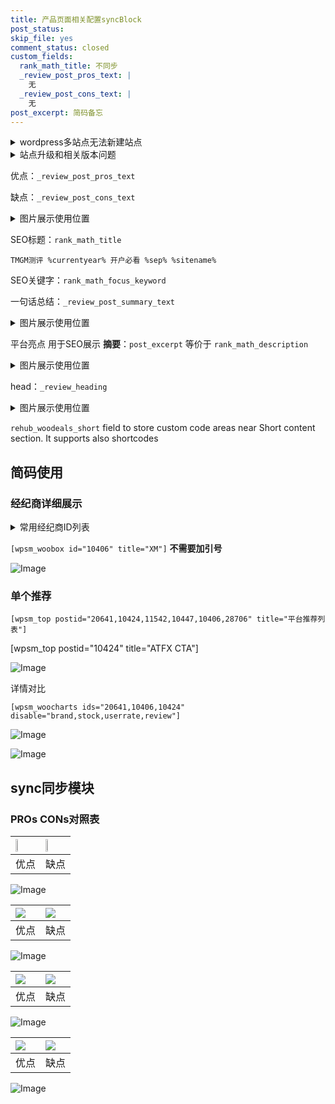 ```yaml
---
title: 产品页面相关配置syncBlock
post_status: 
skip_file: yes
comment_status: closed
custom_fields:
  rank_math_title: 不同步
  _review_post_pros_text: |
    无
  _review_post_cons_text: |
    无
post_excerpt: 简码备忘
---
```

<details><summary>wordpress多站点无法新建站点</summary>

<li>和报错需要清理cookies一样的原因</li>
<li>wp-config.php里面<code>define( 'SUBDOMAIN_INSTALL', false );//子域名安装</code></li>
<li>新建子站点是用<code>define( 'SUBDOMAIN_INSTALL', true);//子域名安装</code> 完成以后，改成<code>false</code></li>
</details>

<details><summary>站点升级和相关版本问题</summary>

<p>wordpress：5.9.9
woocommerce：7.5.1
出现问题的地方：主题选项里面>><strong>Product layout >>compact style</strong></p>
<p>如何出现没有用过的字段 导致无法保存。先导出配置 然后进行修改，后面再次恢复即可。</p>
<p>出现部分字段无法显示时，需要返回默认布局后，对产品进行保存就好了。</p>
<p></p>
</details>

优点：`_review_post_pros_text`

缺点：`_review_post_cons_text`

<details><summary>图片展示使用位置</summary>

<img src="https://prod-files-secure.s3.us-west-2.amazonaws.com/39ed1227-6d7d-4570-be36-9ccd4a2c4241/f51d3d83-55d4-4bdf-9604-f37ec77ab556/Untitled.png?X-Amz-Algorithm=AWS4-HMAC-SHA256&X-Amz-Content-Sha256=UNSIGNED-PAYLOAD&X-Amz-Credential=ASIAZI2LB466QV6MJFE6%2F20250723%2Fus-west-2%2Fs3%2Faws4_request&X-Amz-Date=20250723T045523Z&X-Amz-Expires=3600&X-Amz-Security-Token=IQoJb3JpZ2luX2VjEOT%2F%2F%2F%2F%2F%2F%2F%2F%2F%2FwEaCXVzLXdlc3QtMiJGMEQCICP0fYVXDsA%2FDj1eqHPNAuM77TFfdgrQuDT6cHTfwidSAiB2h4LGyawkwsRZoFzn9%2B5Cuieg7rqZ6rXJ0qqqsdy4FCqIBAj9%2F%2F%2F%2F%2F%2F%2F%2F%2F%2F8BEAAaDDYzNzQyMzE4MzgwNSIMhsJYVdyuH7Ab6KGyKtwDca1lF%2FHMIs%2FqW1BFReL4Y%2BMuSQg%2FfX2Xx8mAAYf%2B%2BWQ%2FEWjBBwdfjV7TZwaWSAfWwaBocGzx5zixATcIq3CRCVivDVBWewYL9GPYPOJPaej1Oy3daIuFZptnpJ7PX1MiVdljOnNCi6Xpd7%2FLB7ywFVqHXZ9AYWsFAZCK%2FS19g4APDYhCfINIFcdMb9BdQ2nXM0zZXETl5NLGU%2B28HAok74%2FXzQ56wjD8k3cR0%2B2DZmCzRQUL4DDHJxixzJhbdvG%2FgDGyvzdNV5q%2F8CpGMt%2B%2FEI8HnzTMwiqPjZj9uFo5umErxLaRukTGUzQcayMHQgSTzqjsUZ9rjLism6F7R9gNTw%2B6G12I%2FchVwpig4xjfFgwb2qn8w4aBd6v%2BE0qkRa9ebeuiJ3x6ZfTyh0HmP3yIe3iYGpKpdXgxVAu%2FXHfmFHsR7NJdD0c6yMTBNXvyWw7pZj4NLCCtJliZy4xLVn2MPQNHg3gk%2FhmXoME3iNBsZyU5E0r1Br6kIIz2NGYv61TnM27%2BqkZgn%2F5%2BzqOzdfBefKqSQ4LPYSF0hHFlqN0foR1ROES0TMHA5%2FobzeZl2clVa8qJ2EghD3JZ%2BYBRNsgZgpqiw%2FwFPJVdhk0JmWMBzdO1aYwOk2dFcP2CyaYworaBxAY6pgH3Mo6PJvawQAHS1wPPiTw6t9LmDi%2FNs1pTczKu4Mwmn5jsGl66ajX4oaIwXACIDgXIOhAxxZ4BD8yA3bAPZpGoUejucF6hQDEq3jp0fI53IUXLJVcG6vMIMhvhSaCTVAS5TxnK8RudTAd0zVEAZL6ReKTwjq%2BET7kXQtSguAXh7XW07RLZyzYBoITIK1vXJMI9VeLPa4yM1eyek%2FV4L0tSakmvyJiN&X-Amz-Signature=5a97ab2a44f2e4ce03317f2337a0a3bee461e02f1bf3953ba4e3f26d5f2fc587&X-Amz-SignedHeaders=host&x-amz-checksum-mode=ENABLED&x-id=GetObject" alt="Image">
</details>

SEO标题：`rank_math_title`

`TMGM测评 %currentyear% 开户必看 %sep% %sitename%`

SEO关键字：`rank_math_focus_keyword`

一句话总结：`_review_post_summary_text`

<details><summary>图片展示使用位置</summary>

<img src="https://prod-files-secure.s3.us-west-2.amazonaws.com/39ed1227-6d7d-4570-be36-9ccd4a2c4241/4b96a922-296c-4f4e-8630-d1c870cbce01/Untitled.png?X-Amz-Algorithm=AWS4-HMAC-SHA256&X-Amz-Content-Sha256=UNSIGNED-PAYLOAD&X-Amz-Credential=ASIAZI2LB466XLAEYP4X%2F20250723%2Fus-west-2%2Fs3%2Faws4_request&X-Amz-Date=20250723T045523Z&X-Amz-Expires=3600&X-Amz-Security-Token=IQoJb3JpZ2luX2VjEOT%2F%2F%2F%2F%2F%2F%2F%2F%2F%2FwEaCXVzLXdlc3QtMiJHMEUCIQCI%2BZzO8ZsIp%2Bne8FYT2QssM8Wjkb3YR7fsJR9KvVcU0QIgNlq9L2g5cSvdZh%2FP2GI25Xgj9r%2Fb9SDJp11MOizhkjQqiAQI%2Ff%2F%2F%2F%2F%2F%2F%2F%2F%2F%2FARAAGgw2Mzc0MjMxODM4MDUiDI3w82ln7kdi%2BRBEQyrcAwNSS%2BxtAAWJueXRerelhcUL%2BJbYKYL3Ni9nd7avfhKw%2BC3vpgpyjyTmZq90gfqwprr%2BTpQx4OPrlUkwr8QrONPf7qep0eJQRzFb4YPWE4feqjr8eJJG%2BeJgESmn0KUZcyI38P9BGMgbaZj1BeqDrTuUQc8PcuXVP5XkYSMVKB0BnsCh6kGllaw3XJYVoEmBRHu0VlJfhUjtPZ3JM6Af207YQMadv1x9dJVkDxsUFJ9kFioxdFw3QfH2CFj6zpXBdZ%2FWqMvOcegaQ0T4BPpLxv%2BNSFMSkt3IM7UyFqld5Q2i0VFCJOSsQb42txcpqmhzJrc7cV1ptP1dPr9Ed1vcJ2fIkbtWwLKOvyXs84HF0A5NNBG3ykdagpWl%2BLw1eHGw%2BGOcq7RLOfG8L8mSi%2FOIkoG6g7uQaAAKJeju0Jncp1SyX%2BTRFWBG22rYlJ4cGjyzUL7vDeNhpzNtKcuwAZE5tnIhwt9cdEu%2BJ2%2BzhlNCzuJOxXgwgK38PPgI1zwXIR5bdGohRRZ05%2B1h7FmfehjWdIDgZV4065S9SSEwBeO4oJ2a%2FposM88Hncr1xLsoestMK2jV46HQ9mbZNOiNm0uKPF0gDWSCCmDWDBGhJf2kzCFicwq9baPK9p4XRoDBMIS2gcQGOqUBxW3dAzgg%2BKVFNLacGLo5CPZT0RjPfIl39KAP4S3hhO3NlRf4HOyVr3xT7DaPrDzDDCFBvEY49Nd%2B8XwdsaZOKu%2FZlTIE55iw8%2Fc3eQdeSvXug0LhK6BZijofAdUt1hYgb0k5OprzM%2F57c3a9ZY%2FpYh4Jr1Y5XmANh1J2VBTcLSZWAtLi07VDtv2PUFDuibiH6CDc0%2FFVP3PM3MqRqt2iLAQRfzfW&X-Amz-Signature=36fcf40e57bd402903d6debf3a8ea96c4cf70bbb00bd726828688f94e3d1cb9c&X-Amz-SignedHeaders=host&x-amz-checksum-mode=ENABLED&x-id=GetObject" alt="Image">
</details>

平台亮点 用于SEO展示 **摘要**：`post_excerpt`  等价于 `rank_math_description`

<details><summary>图片展示使用位置</summary>

<img src="https://prod-files-secure.s3.us-west-2.amazonaws.com/39ed1227-6d7d-4570-be36-9ccd4a2c4241/1ee11f63-b60a-4dfe-a7a7-d58ff23b5d88/Untitled.png?X-Amz-Algorithm=AWS4-HMAC-SHA256&X-Amz-Content-Sha256=UNSIGNED-PAYLOAD&X-Amz-Credential=ASIAZI2LB466UUDXJKOQ%2F20250723%2Fus-west-2%2Fs3%2Faws4_request&X-Amz-Date=20250723T045523Z&X-Amz-Expires=3600&X-Amz-Security-Token=IQoJb3JpZ2luX2VjEOT%2F%2F%2F%2F%2F%2F%2F%2F%2F%2FwEaCXVzLXdlc3QtMiJGMEQCIGeoENgKJJMIcvxqCVEsP0G%2Fj2b9VCXwwDbzM%2FK%2FqMmxAiA2dCAXjB4BhLF4wgcJoczLK%2FnvbfmrV0DZoDjngDp%2BTCqIBAj9%2F%2F%2F%2F%2F%2F%2F%2F%2F%2F8BEAAaDDYzNzQyMzE4MzgwNSIMpRnapVmBHHNQZmaEKtwDEWUfdAzwnueeAqf7%2BndS7Tmv8D9KsHENKCLbQEZSC20aaU%2FdYFpZAO%2BXymMzha3zTWwrxU5BgBOlceU86ryg%2F9sXXCE0GU68%2BizAtVGWfWsWwiAJw9jrbIi7ICZ%2BxkqcKwssSmG8uBrrHpXI2JwLhHKaebFlXkvgkZwShdaSGVXILu%2BojO53cXw21tFK9ILaqEAkNCcqEDQEiGn7gscxX95HtnI9ivac8lIV5iRTOdQfTHwfgSHJYCF0JCKRDiR38IwFPHLdhiVe5ZOPLLoiMepovPswWrRRRk2%2BUd7f3%2FuEadXqYVBA9tIxyHxTeF4%2FRdMG%2F7L9dE8KtGwrIWC3wTy0QU0FPt13i6PqP5FFyMKjqyKT1AXCnVgFZPWx3F6omdhV9nvg5Ly%2BJVDoXTfHFA8wKWELYYM8521FZgtA03tHZFweJHYampg1NKqpK%2Baqz1x1ZDV6XFkviCdN3piqbRFfE%2BUs9HouUYdXDMTKkHhUu3KD%2BKTryY9l%2FpKErsY%2F8odQa8qnDwp6Mf3iUNwZ2hkc1jdMj8OP2WRgyFiy4gA548HJKKlHY%2FoBRdDAlXy5wBVBLYtHMoVGIvg6AI8U%2FPlegxN4wKtJ76jDneQd0yLLy616FTm9c4%2Fw5jow6bWBxAY6pgF7Qo1RyE%2Bg9RzXYqE6Pgb13Uldf4T1lkRWqkNyIeFTM6F09JyPham2bs60nWSQsPQBLh5eDGBJGXQQt047pldrw1rh%2FJyUM7WGIQReixHBpzrcBhR%2Fz3eMvAqZnVtAIk56u1aD5nMWs%2BCXGrSnEFP%2BkmGrM%2BLyd4nNXqILP7%2BkyHnv2YoULH5G0j1MYu1oqxbjU%2B5EOO0E1tB1ChVnt6Dd4GoarR8Q&X-Amz-Signature=957dff44f71b153b7ee92ba9a07b7d786904c6d6f9d63f435eb58dee602a0b9b&X-Amz-SignedHeaders=host&x-amz-checksum-mode=ENABLED&x-id=GetObject" alt="Image">
<img src="https://prod-files-secure.s3.us-west-2.amazonaws.com/39ed1227-6d7d-4570-be36-9ccd4a2c4241/ad4118b5-78d8-4fbe-801e-3b29b5d99c01/Untitled.png?X-Amz-Algorithm=AWS4-HMAC-SHA256&X-Amz-Content-Sha256=UNSIGNED-PAYLOAD&X-Amz-Credential=ASIAZI2LB466UUDXJKOQ%2F20250723%2Fus-west-2%2Fs3%2Faws4_request&X-Amz-Date=20250723T045523Z&X-Amz-Expires=3600&X-Amz-Security-Token=IQoJb3JpZ2luX2VjEOT%2F%2F%2F%2F%2F%2F%2F%2F%2F%2FwEaCXVzLXdlc3QtMiJGMEQCIGeoENgKJJMIcvxqCVEsP0G%2Fj2b9VCXwwDbzM%2FK%2FqMmxAiA2dCAXjB4BhLF4wgcJoczLK%2FnvbfmrV0DZoDjngDp%2BTCqIBAj9%2F%2F%2F%2F%2F%2F%2F%2F%2F%2F8BEAAaDDYzNzQyMzE4MzgwNSIMpRnapVmBHHNQZmaEKtwDEWUfdAzwnueeAqf7%2BndS7Tmv8D9KsHENKCLbQEZSC20aaU%2FdYFpZAO%2BXymMzha3zTWwrxU5BgBOlceU86ryg%2F9sXXCE0GU68%2BizAtVGWfWsWwiAJw9jrbIi7ICZ%2BxkqcKwssSmG8uBrrHpXI2JwLhHKaebFlXkvgkZwShdaSGVXILu%2BojO53cXw21tFK9ILaqEAkNCcqEDQEiGn7gscxX95HtnI9ivac8lIV5iRTOdQfTHwfgSHJYCF0JCKRDiR38IwFPHLdhiVe5ZOPLLoiMepovPswWrRRRk2%2BUd7f3%2FuEadXqYVBA9tIxyHxTeF4%2FRdMG%2F7L9dE8KtGwrIWC3wTy0QU0FPt13i6PqP5FFyMKjqyKT1AXCnVgFZPWx3F6omdhV9nvg5Ly%2BJVDoXTfHFA8wKWELYYM8521FZgtA03tHZFweJHYampg1NKqpK%2Baqz1x1ZDV6XFkviCdN3piqbRFfE%2BUs9HouUYdXDMTKkHhUu3KD%2BKTryY9l%2FpKErsY%2F8odQa8qnDwp6Mf3iUNwZ2hkc1jdMj8OP2WRgyFiy4gA548HJKKlHY%2FoBRdDAlXy5wBVBLYtHMoVGIvg6AI8U%2FPlegxN4wKtJ76jDneQd0yLLy616FTm9c4%2Fw5jow6bWBxAY6pgF7Qo1RyE%2Bg9RzXYqE6Pgb13Uldf4T1lkRWqkNyIeFTM6F09JyPham2bs60nWSQsPQBLh5eDGBJGXQQt047pldrw1rh%2FJyUM7WGIQReixHBpzrcBhR%2Fz3eMvAqZnVtAIk56u1aD5nMWs%2BCXGrSnEFP%2BkmGrM%2BLyd4nNXqILP7%2BkyHnv2YoULH5G0j1MYu1oqxbjU%2B5EOO0E1tB1ChVnt6Dd4GoarR8Q&X-Amz-Signature=542027c0a61949021900aaddcd78766346425cf8ba4460cc68b428d9e6b9084d&X-Amz-SignedHeaders=host&x-amz-checksum-mode=ENABLED&x-id=GetObject" alt="Image">
<img src="https://prod-files-secure.s3.us-west-2.amazonaws.com/39ed1227-6d7d-4570-be36-9ccd4a2c4241/a38cf7c9-a79c-4b64-9e94-13589fe0758b/Untitled.png?X-Amz-Algorithm=AWS4-HMAC-SHA256&X-Amz-Content-Sha256=UNSIGNED-PAYLOAD&X-Amz-Credential=ASIAZI2LB466UUDXJKOQ%2F20250723%2Fus-west-2%2Fs3%2Faws4_request&X-Amz-Date=20250723T045523Z&X-Amz-Expires=3600&X-Amz-Security-Token=IQoJb3JpZ2luX2VjEOT%2F%2F%2F%2F%2F%2F%2F%2F%2F%2FwEaCXVzLXdlc3QtMiJGMEQCIGeoENgKJJMIcvxqCVEsP0G%2Fj2b9VCXwwDbzM%2FK%2FqMmxAiA2dCAXjB4BhLF4wgcJoczLK%2FnvbfmrV0DZoDjngDp%2BTCqIBAj9%2F%2F%2F%2F%2F%2F%2F%2F%2F%2F8BEAAaDDYzNzQyMzE4MzgwNSIMpRnapVmBHHNQZmaEKtwDEWUfdAzwnueeAqf7%2BndS7Tmv8D9KsHENKCLbQEZSC20aaU%2FdYFpZAO%2BXymMzha3zTWwrxU5BgBOlceU86ryg%2F9sXXCE0GU68%2BizAtVGWfWsWwiAJw9jrbIi7ICZ%2BxkqcKwssSmG8uBrrHpXI2JwLhHKaebFlXkvgkZwShdaSGVXILu%2BojO53cXw21tFK9ILaqEAkNCcqEDQEiGn7gscxX95HtnI9ivac8lIV5iRTOdQfTHwfgSHJYCF0JCKRDiR38IwFPHLdhiVe5ZOPLLoiMepovPswWrRRRk2%2BUd7f3%2FuEadXqYVBA9tIxyHxTeF4%2FRdMG%2F7L9dE8KtGwrIWC3wTy0QU0FPt13i6PqP5FFyMKjqyKT1AXCnVgFZPWx3F6omdhV9nvg5Ly%2BJVDoXTfHFA8wKWELYYM8521FZgtA03tHZFweJHYampg1NKqpK%2Baqz1x1ZDV6XFkviCdN3piqbRFfE%2BUs9HouUYdXDMTKkHhUu3KD%2BKTryY9l%2FpKErsY%2F8odQa8qnDwp6Mf3iUNwZ2hkc1jdMj8OP2WRgyFiy4gA548HJKKlHY%2FoBRdDAlXy5wBVBLYtHMoVGIvg6AI8U%2FPlegxN4wKtJ76jDneQd0yLLy616FTm9c4%2Fw5jow6bWBxAY6pgF7Qo1RyE%2Bg9RzXYqE6Pgb13Uldf4T1lkRWqkNyIeFTM6F09JyPham2bs60nWSQsPQBLh5eDGBJGXQQt047pldrw1rh%2FJyUM7WGIQReixHBpzrcBhR%2Fz3eMvAqZnVtAIk56u1aD5nMWs%2BCXGrSnEFP%2BkmGrM%2BLyd4nNXqILP7%2BkyHnv2YoULH5G0j1MYu1oqxbjU%2B5EOO0E1tB1ChVnt6Dd4GoarR8Q&X-Amz-Signature=48d2a33ea0b95bbeb58c1d61cdc1416aef6f0af4f96585c2402bdd40c521e468&X-Amz-SignedHeaders=host&x-amz-checksum-mode=ENABLED&x-id=GetObject" alt="Image">
<img src="https://prod-files-secure.s3.us-west-2.amazonaws.com/39ed1227-6d7d-4570-be36-9ccd4a2c4241/7da6fc1e-d2ac-42ae-8c75-cb5749aa18f6/Untitled.png?X-Amz-Algorithm=AWS4-HMAC-SHA256&X-Amz-Content-Sha256=UNSIGNED-PAYLOAD&X-Amz-Credential=ASIAZI2LB466UUDXJKOQ%2F20250723%2Fus-west-2%2Fs3%2Faws4_request&X-Amz-Date=20250723T045523Z&X-Amz-Expires=3600&X-Amz-Security-Token=IQoJb3JpZ2luX2VjEOT%2F%2F%2F%2F%2F%2F%2F%2F%2F%2FwEaCXVzLXdlc3QtMiJGMEQCIGeoENgKJJMIcvxqCVEsP0G%2Fj2b9VCXwwDbzM%2FK%2FqMmxAiA2dCAXjB4BhLF4wgcJoczLK%2FnvbfmrV0DZoDjngDp%2BTCqIBAj9%2F%2F%2F%2F%2F%2F%2F%2F%2F%2F8BEAAaDDYzNzQyMzE4MzgwNSIMpRnapVmBHHNQZmaEKtwDEWUfdAzwnueeAqf7%2BndS7Tmv8D9KsHENKCLbQEZSC20aaU%2FdYFpZAO%2BXymMzha3zTWwrxU5BgBOlceU86ryg%2F9sXXCE0GU68%2BizAtVGWfWsWwiAJw9jrbIi7ICZ%2BxkqcKwssSmG8uBrrHpXI2JwLhHKaebFlXkvgkZwShdaSGVXILu%2BojO53cXw21tFK9ILaqEAkNCcqEDQEiGn7gscxX95HtnI9ivac8lIV5iRTOdQfTHwfgSHJYCF0JCKRDiR38IwFPHLdhiVe5ZOPLLoiMepovPswWrRRRk2%2BUd7f3%2FuEadXqYVBA9tIxyHxTeF4%2FRdMG%2F7L9dE8KtGwrIWC3wTy0QU0FPt13i6PqP5FFyMKjqyKT1AXCnVgFZPWx3F6omdhV9nvg5Ly%2BJVDoXTfHFA8wKWELYYM8521FZgtA03tHZFweJHYampg1NKqpK%2Baqz1x1ZDV6XFkviCdN3piqbRFfE%2BUs9HouUYdXDMTKkHhUu3KD%2BKTryY9l%2FpKErsY%2F8odQa8qnDwp6Mf3iUNwZ2hkc1jdMj8OP2WRgyFiy4gA548HJKKlHY%2FoBRdDAlXy5wBVBLYtHMoVGIvg6AI8U%2FPlegxN4wKtJ76jDneQd0yLLy616FTm9c4%2Fw5jow6bWBxAY6pgF7Qo1RyE%2Bg9RzXYqE6Pgb13Uldf4T1lkRWqkNyIeFTM6F09JyPham2bs60nWSQsPQBLh5eDGBJGXQQt047pldrw1rh%2FJyUM7WGIQReixHBpzrcBhR%2Fz3eMvAqZnVtAIk56u1aD5nMWs%2BCXGrSnEFP%2BkmGrM%2BLyd4nNXqILP7%2BkyHnv2YoULH5G0j1MYu1oqxbjU%2B5EOO0E1tB1ChVnt6Dd4GoarR8Q&X-Amz-Signature=bf68c389a2bb1e0fd9c84887b4da63a7246c17e1588c16c49f82513b1f0504a3&X-Amz-SignedHeaders=host&x-amz-checksum-mode=ENABLED&x-id=GetObject" alt="Image">
<img src="https://prod-files-secure.s3.us-west-2.amazonaws.com/39ed1227-6d7d-4570-be36-9ccd4a2c4241/7e97f40a-eaee-47f5-b2f9-475f96808fa7/Untitled.png?X-Amz-Algorithm=AWS4-HMAC-SHA256&X-Amz-Content-Sha256=UNSIGNED-PAYLOAD&X-Amz-Credential=ASIAZI2LB466UUDXJKOQ%2F20250723%2Fus-west-2%2Fs3%2Faws4_request&X-Amz-Date=20250723T045523Z&X-Amz-Expires=3600&X-Amz-Security-Token=IQoJb3JpZ2luX2VjEOT%2F%2F%2F%2F%2F%2F%2F%2F%2F%2FwEaCXVzLXdlc3QtMiJGMEQCIGeoENgKJJMIcvxqCVEsP0G%2Fj2b9VCXwwDbzM%2FK%2FqMmxAiA2dCAXjB4BhLF4wgcJoczLK%2FnvbfmrV0DZoDjngDp%2BTCqIBAj9%2F%2F%2F%2F%2F%2F%2F%2F%2F%2F8BEAAaDDYzNzQyMzE4MzgwNSIMpRnapVmBHHNQZmaEKtwDEWUfdAzwnueeAqf7%2BndS7Tmv8D9KsHENKCLbQEZSC20aaU%2FdYFpZAO%2BXymMzha3zTWwrxU5BgBOlceU86ryg%2F9sXXCE0GU68%2BizAtVGWfWsWwiAJw9jrbIi7ICZ%2BxkqcKwssSmG8uBrrHpXI2JwLhHKaebFlXkvgkZwShdaSGVXILu%2BojO53cXw21tFK9ILaqEAkNCcqEDQEiGn7gscxX95HtnI9ivac8lIV5iRTOdQfTHwfgSHJYCF0JCKRDiR38IwFPHLdhiVe5ZOPLLoiMepovPswWrRRRk2%2BUd7f3%2FuEadXqYVBA9tIxyHxTeF4%2FRdMG%2F7L9dE8KtGwrIWC3wTy0QU0FPt13i6PqP5FFyMKjqyKT1AXCnVgFZPWx3F6omdhV9nvg5Ly%2BJVDoXTfHFA8wKWELYYM8521FZgtA03tHZFweJHYampg1NKqpK%2Baqz1x1ZDV6XFkviCdN3piqbRFfE%2BUs9HouUYdXDMTKkHhUu3KD%2BKTryY9l%2FpKErsY%2F8odQa8qnDwp6Mf3iUNwZ2hkc1jdMj8OP2WRgyFiy4gA548HJKKlHY%2FoBRdDAlXy5wBVBLYtHMoVGIvg6AI8U%2FPlegxN4wKtJ76jDneQd0yLLy616FTm9c4%2Fw5jow6bWBxAY6pgF7Qo1RyE%2Bg9RzXYqE6Pgb13Uldf4T1lkRWqkNyIeFTM6F09JyPham2bs60nWSQsPQBLh5eDGBJGXQQt047pldrw1rh%2FJyUM7WGIQReixHBpzrcBhR%2Fz3eMvAqZnVtAIk56u1aD5nMWs%2BCXGrSnEFP%2BkmGrM%2BLyd4nNXqILP7%2BkyHnv2YoULH5G0j1MYu1oqxbjU%2B5EOO0E1tB1ChVnt6Dd4GoarR8Q&X-Amz-Signature=e630a1f046c6d3fb9373f877dc6f0445b9bc3870d9609925c9a329dedfc25812&X-Amz-SignedHeaders=host&x-amz-checksum-mode=ENABLED&x-id=GetObject" alt="Image">
</details>

head：`_review_heading`

<details><summary>图片展示使用位置</summary>

<img src="https://prod-files-secure.s3.us-west-2.amazonaws.com/39ed1227-6d7d-4570-be36-9ccd4a2c4241/3a4650ad-9887-415c-889a-edd51fa54f27/Untitled.png?X-Amz-Algorithm=AWS4-HMAC-SHA256&X-Amz-Content-Sha256=UNSIGNED-PAYLOAD&X-Amz-Credential=ASIAZI2LB466RYCNIWWP%2F20250723%2Fus-west-2%2Fs3%2Faws4_request&X-Amz-Date=20250723T045523Z&X-Amz-Expires=3600&X-Amz-Security-Token=IQoJb3JpZ2luX2VjEOT%2F%2F%2F%2F%2F%2F%2F%2F%2F%2FwEaCXVzLXdlc3QtMiJHMEUCIArhE5scMgPBdEAxMDFryULXx%2FCFS8gAA8nMoHnN0IXyAiEAwT8aHGZgv%2BHNNo0eMwsbye6XK7rJVT16apFHg9KqxF4qiAQI%2Ff%2F%2F%2F%2F%2F%2F%2F%2F%2F%2FARAAGgw2Mzc0MjMxODM4MDUiDMzcfgukKPjls4ZCXCrcAyOM3aL%2B22H53oxLGaMEn2EnFJ8t%2FhAAMEryuKM99IKn9eQO3WzRmMXEqTZdN8CiEHLeIOGl93votJjEtv23UynEATay%2FGLLtiJYrPNkXukZS%2BYbw781go5n6%2F6QCys%2FA2gpg9AzzbiNm9WCPhU2jH58tv6URKOn1m3ITEWrW%2FmRcbBE8tHX8%2BqOXiGUNgDnrhgQJDoOXedKGWQTG5zEziBiAUjVKJYOporf%2B%2FH33kOFQHnjfy3pNNZjLkEeQ9rwZUpbAZ1%2Fq0uHd79YofEWgM28LbZYPl%2FWkanWLEuftZ%2BjktgTVGNOnq8Uy0Gzi2IHVCGWNYGHh7blx8j3ZNFw3rXaTE3zmWxWPrhTYpI3PWP8Cg%2BvWbc8Vj9yPQ9PT1VpBaS8kwP6kOQudBNmY64H7H4ibY53jc4Pv6LpHALdmDVV%2FJ4kE6YaUhBFqLWMLL4b9r5Dq78%2FDw0eKxWO8j4Dxqx1nUUY%2BjuuvBw68ol6KYyKn1j5lu2Z2sDKYDlig9DuMmPBJjKa5rp%2BFsWjQYLyIoJu%2B0%2Fup0TULHis3cWcmvMsBjrh1hiA853jGY9CsE%2F2NGYddf5pbM0lIqUxApVIia7zNJ%2BlHvFf4KLiANJpOMT5Z4iVapuXITwiGG3tMNe1gcQGOqUBztUJWjo3PsOoCygsyCzR1T4PSSmm%2FBOJGY4ahmUz%2BIiX5zDdy5WxSXucn1HRxOAmoTXeC5e3Uuew9zL2kc7ocC0eXfPFaNPHDIisBRY1PWlMW%2BH45swm%2FpE9pFYW7VsIK4%2FwfjAB2dgj3Ki7MnQvyRJML8orO2lCqycA6AJYEa890pm54idre1lge2IaKyNJQ%2B1gAAuipYy9JioILd2Vh07KTE0Z&X-Amz-Signature=958e742acd380cd4c83de2801b66ed454d1712dc3c3214aac121630da9738a1b&X-Amz-SignedHeaders=host&x-amz-checksum-mode=ENABLED&x-id=GetObject" alt="Image">
</details>

`rehub_woodeals_short`	field to store custom code areas near Short content section. It supports also shortcodes



## 简码使用

### 经纪商详细展示

<details><summary>常用经纪商ID列表</summary>

<pre><code class="php">嘉盛 ===> 20641  [wpsm_woobox id="20641" title="嘉盛"]
易信easymarkets ===> 11542  [wpsm_woobox id="11542" title="易信easymarkets"]
ATFX外汇 ===> 10424  [wpsm_woobox id="10424" title="ATFX"]
XM ===> 10406  [wpsm_woobox id="10406" title="XM"]
TMGM ===> 29622  [wpsm_woobox id="29622" title="TMGM"]
HYCM ===> 10447  [wpsm_woobox id="10447" title="HYCM"]
fpmarkets澳福外汇 ===> 20639  [wpsm_woobox id="20639" title="fpmarkets澳福外汇"]</code></pre>
</details>

`[wpsm_woobox id="10406" title="XM"]` **不需要加引号**

![Image](https://prod-files-secure.s3.us-west-2.amazonaws.com/39ed1227-6d7d-4570-be36-9ccd4a2c4241/4f898f9d-0fa7-4e43-acd3-ac6bc7be575a/Untitled.png?X-Amz-Algorithm=AWS4-HMAC-SHA256&X-Amz-Content-Sha256=UNSIGNED-PAYLOAD&X-Amz-Credential=ASIAZI2LB46672WZ4BB6%2F20250723%2Fus-west-2%2Fs3%2Faws4_request&X-Amz-Date=20250723T045521Z&X-Amz-Expires=3600&X-Amz-Security-Token=IQoJb3JpZ2luX2VjEOT%2F%2F%2F%2F%2F%2F%2F%2F%2F%2FwEaCXVzLXdlc3QtMiJGMEQCIC4CCPs3NiMPuCycH5glkJJe7PiAlIxZm9tEq7KEIDYmAiBnP4r3SjK6GSCY1QMaokgoIWCFL6lcQMBUkDegn5acACqIBAj9%2F%2F%2F%2F%2F%2F%2F%2F%2F%2F8BEAAaDDYzNzQyMzE4MzgwNSIMuAYx8x42heNeLP4aKtwDoauBGhS5%2FcLvtT2noIxyrquqgNRH2rChAENqORrEa537%2F7OeXEHWHzl3Fw%2Ft1oxMcaYFrBV5o9IfNljLICFZxBgKgjOx8ZcOpF99YyVjMO8l0zO3VznoNeBlRQC5zEulk%2BhtqAp1kJWFj2z40eMGWzzwiUxwArh2xeLFnKp0BHqbSo9F4WkAFUdP71aHdLzTCqoi4100l4oKva%2FDilsqDynT6bhaEmnzM1Z9qiHAjHUjHMZBnl43ItynK6bejSZjI53iPjflngIFHYv8GAN2wihb85fc6%2F9Tq%2FQcGS4bak6tLbuiLRGLptQKXS4DagBECdMjlMnOPzKA9JvFwm7U3I294Jn5CsjKMZi27B%2B9ITj45KOXwvk8In9MY8BC9o2yfogUnH4qhspcigHGN%2BIntjXYZopv8sMG5dTqL14AInggJ%2FRCsQmyiDSUGzKzQBSG%2BtkJnsdI1kRqXT5cvawtKkU9oolQYo9t8R6h7gtCaYCZ%2BU0%2Fwf8ciNW%2Bl%2B0tjBGWJl96OADTL5YDMkVUMLumiooZgTE%2B3vm%2BTfNZ4KgfU87%2F%2FJVPQE8CTuhTOBXuLF9U3iaom0E%2BRnRWX%2BoNGfSxKDTjpnHt8hWxCa3AKJmXKYdkx8DuajRDvm4UG8Ywr7aBxAY6pgGQ4dBURWFpUFyF1DoAG3PWUOIvOfRbKCQwo2Bzy7UbkSadf8B9MmYZkHAd9HGr0eoRt9mwX4aXSufYzf7%2BSFBAyPe7gz%2B27j1PwJZAE2%2BEZUKMiFFgSpZ0lozwwPywKKVhx%2BqARsJXYyHXf%2BC78ebTIMsbnH1wuc3bUkVzzjZvsDjdDs28MtgW29VsO9z1PgXeHMqcrsu%2FTO24leB57J9mWO2tkZFC&X-Amz-Signature=5ed83a35bc1923f9e2bc0258626111ab78468b44bf45c5d22902a129a31b3b64&X-Amz-SignedHeaders=host&x-amz-checksum-mode=ENABLED&x-id=GetObject)

### 单个推荐
`[wpsm_top postid="20641,10424,11542,10447,10406,28706" title="平台推荐列表"]`

[wpsm_top postid="10424" title="ATFX CTA"]

![Image](https://prod-files-secure.s3.us-west-2.amazonaws.com/39ed1227-6d7d-4570-be36-9ccd4a2c4241/5ac620dc-51a8-48b6-b55d-91f47299193c/Untitled.png?X-Amz-Algorithm=AWS4-HMAC-SHA256&X-Amz-Content-Sha256=UNSIGNED-PAYLOAD&X-Amz-Credential=ASIAZI2LB46672WZ4BB6%2F20250723%2Fus-west-2%2Fs3%2Faws4_request&X-Amz-Date=20250723T045521Z&X-Amz-Expires=3600&X-Amz-Security-Token=IQoJb3JpZ2luX2VjEOT%2F%2F%2F%2F%2F%2F%2F%2F%2F%2FwEaCXVzLXdlc3QtMiJGMEQCIC4CCPs3NiMPuCycH5glkJJe7PiAlIxZm9tEq7KEIDYmAiBnP4r3SjK6GSCY1QMaokgoIWCFL6lcQMBUkDegn5acACqIBAj9%2F%2F%2F%2F%2F%2F%2F%2F%2F%2F8BEAAaDDYzNzQyMzE4MzgwNSIMuAYx8x42heNeLP4aKtwDoauBGhS5%2FcLvtT2noIxyrquqgNRH2rChAENqORrEa537%2F7OeXEHWHzl3Fw%2Ft1oxMcaYFrBV5o9IfNljLICFZxBgKgjOx8ZcOpF99YyVjMO8l0zO3VznoNeBlRQC5zEulk%2BhtqAp1kJWFj2z40eMGWzzwiUxwArh2xeLFnKp0BHqbSo9F4WkAFUdP71aHdLzTCqoi4100l4oKva%2FDilsqDynT6bhaEmnzM1Z9qiHAjHUjHMZBnl43ItynK6bejSZjI53iPjflngIFHYv8GAN2wihb85fc6%2F9Tq%2FQcGS4bak6tLbuiLRGLptQKXS4DagBECdMjlMnOPzKA9JvFwm7U3I294Jn5CsjKMZi27B%2B9ITj45KOXwvk8In9MY8BC9o2yfogUnH4qhspcigHGN%2BIntjXYZopv8sMG5dTqL14AInggJ%2FRCsQmyiDSUGzKzQBSG%2BtkJnsdI1kRqXT5cvawtKkU9oolQYo9t8R6h7gtCaYCZ%2BU0%2Fwf8ciNW%2Bl%2B0tjBGWJl96OADTL5YDMkVUMLumiooZgTE%2B3vm%2BTfNZ4KgfU87%2F%2FJVPQE8CTuhTOBXuLF9U3iaom0E%2BRnRWX%2BoNGfSxKDTjpnHt8hWxCa3AKJmXKYdkx8DuajRDvm4UG8Ywr7aBxAY6pgGQ4dBURWFpUFyF1DoAG3PWUOIvOfRbKCQwo2Bzy7UbkSadf8B9MmYZkHAd9HGr0eoRt9mwX4aXSufYzf7%2BSFBAyPe7gz%2B27j1PwJZAE2%2BEZUKMiFFgSpZ0lozwwPywKKVhx%2BqARsJXYyHXf%2BC78ebTIMsbnH1wuc3bUkVzzjZvsDjdDs28MtgW29VsO9z1PgXeHMqcrsu%2FTO24leB57J9mWO2tkZFC&X-Amz-Signature=d527971556a18eaf8c8acbefa9198d3033341fae333a36d331f1c72242b6d1fc&X-Amz-SignedHeaders=host&x-amz-checksum-mode=ENABLED&x-id=GetObject)

详情对比

`[wpsm_woocharts ids="20641,10406,10424" disable="brand,stock,userrate,review"]`

![Image](https://prod-files-secure.s3.us-west-2.amazonaws.com/39ed1227-6d7d-4570-be36-9ccd4a2c4241/bf3ba45f-b9f3-4295-8aef-b4a495fd25f4/Untitled.png?X-Amz-Algorithm=AWS4-HMAC-SHA256&X-Amz-Content-Sha256=UNSIGNED-PAYLOAD&X-Amz-Credential=ASIAZI2LB46672WZ4BB6%2F20250723%2Fus-west-2%2Fs3%2Faws4_request&X-Amz-Date=20250723T045521Z&X-Amz-Expires=3600&X-Amz-Security-Token=IQoJb3JpZ2luX2VjEOT%2F%2F%2F%2F%2F%2F%2F%2F%2F%2FwEaCXVzLXdlc3QtMiJGMEQCIC4CCPs3NiMPuCycH5glkJJe7PiAlIxZm9tEq7KEIDYmAiBnP4r3SjK6GSCY1QMaokgoIWCFL6lcQMBUkDegn5acACqIBAj9%2F%2F%2F%2F%2F%2F%2F%2F%2F%2F8BEAAaDDYzNzQyMzE4MzgwNSIMuAYx8x42heNeLP4aKtwDoauBGhS5%2FcLvtT2noIxyrquqgNRH2rChAENqORrEa537%2F7OeXEHWHzl3Fw%2Ft1oxMcaYFrBV5o9IfNljLICFZxBgKgjOx8ZcOpF99YyVjMO8l0zO3VznoNeBlRQC5zEulk%2BhtqAp1kJWFj2z40eMGWzzwiUxwArh2xeLFnKp0BHqbSo9F4WkAFUdP71aHdLzTCqoi4100l4oKva%2FDilsqDynT6bhaEmnzM1Z9qiHAjHUjHMZBnl43ItynK6bejSZjI53iPjflngIFHYv8GAN2wihb85fc6%2F9Tq%2FQcGS4bak6tLbuiLRGLptQKXS4DagBECdMjlMnOPzKA9JvFwm7U3I294Jn5CsjKMZi27B%2B9ITj45KOXwvk8In9MY8BC9o2yfogUnH4qhspcigHGN%2BIntjXYZopv8sMG5dTqL14AInggJ%2FRCsQmyiDSUGzKzQBSG%2BtkJnsdI1kRqXT5cvawtKkU9oolQYo9t8R6h7gtCaYCZ%2BU0%2Fwf8ciNW%2Bl%2B0tjBGWJl96OADTL5YDMkVUMLumiooZgTE%2B3vm%2BTfNZ4KgfU87%2F%2FJVPQE8CTuhTOBXuLF9U3iaom0E%2BRnRWX%2BoNGfSxKDTjpnHt8hWxCa3AKJmXKYdkx8DuajRDvm4UG8Ywr7aBxAY6pgGQ4dBURWFpUFyF1DoAG3PWUOIvOfRbKCQwo2Bzy7UbkSadf8B9MmYZkHAd9HGr0eoRt9mwX4aXSufYzf7%2BSFBAyPe7gz%2B27j1PwJZAE2%2BEZUKMiFFgSpZ0lozwwPywKKVhx%2BqARsJXYyHXf%2BC78ebTIMsbnH1wuc3bUkVzzjZvsDjdDs28MtgW29VsO9z1PgXeHMqcrsu%2FTO24leB57J9mWO2tkZFC&X-Amz-Signature=5f6f18d6cfda1dd209eb0d2f14bee39742440fd1df7e703eada9dc5edc623384&X-Amz-SignedHeaders=host&x-amz-checksum-mode=ENABLED&x-id=GetObject)

![Image](https://prod-files-secure.s3.us-west-2.amazonaws.com/39ed1227-6d7d-4570-be36-9ccd4a2c4241/30bc56ef-f383-4b48-9768-2ebc9e436ec0/Untitled.png?X-Amz-Algorithm=AWS4-HMAC-SHA256&X-Amz-Content-Sha256=UNSIGNED-PAYLOAD&X-Amz-Credential=ASIAZI2LB46672WZ4BB6%2F20250723%2Fus-west-2%2Fs3%2Faws4_request&X-Amz-Date=20250723T045521Z&X-Amz-Expires=3600&X-Amz-Security-Token=IQoJb3JpZ2luX2VjEOT%2F%2F%2F%2F%2F%2F%2F%2F%2F%2FwEaCXVzLXdlc3QtMiJGMEQCIC4CCPs3NiMPuCycH5glkJJe7PiAlIxZm9tEq7KEIDYmAiBnP4r3SjK6GSCY1QMaokgoIWCFL6lcQMBUkDegn5acACqIBAj9%2F%2F%2F%2F%2F%2F%2F%2F%2F%2F8BEAAaDDYzNzQyMzE4MzgwNSIMuAYx8x42heNeLP4aKtwDoauBGhS5%2FcLvtT2noIxyrquqgNRH2rChAENqORrEa537%2F7OeXEHWHzl3Fw%2Ft1oxMcaYFrBV5o9IfNljLICFZxBgKgjOx8ZcOpF99YyVjMO8l0zO3VznoNeBlRQC5zEulk%2BhtqAp1kJWFj2z40eMGWzzwiUxwArh2xeLFnKp0BHqbSo9F4WkAFUdP71aHdLzTCqoi4100l4oKva%2FDilsqDynT6bhaEmnzM1Z9qiHAjHUjHMZBnl43ItynK6bejSZjI53iPjflngIFHYv8GAN2wihb85fc6%2F9Tq%2FQcGS4bak6tLbuiLRGLptQKXS4DagBECdMjlMnOPzKA9JvFwm7U3I294Jn5CsjKMZi27B%2B9ITj45KOXwvk8In9MY8BC9o2yfogUnH4qhspcigHGN%2BIntjXYZopv8sMG5dTqL14AInggJ%2FRCsQmyiDSUGzKzQBSG%2BtkJnsdI1kRqXT5cvawtKkU9oolQYo9t8R6h7gtCaYCZ%2BU0%2Fwf8ciNW%2Bl%2B0tjBGWJl96OADTL5YDMkVUMLumiooZgTE%2B3vm%2BTfNZ4KgfU87%2F%2FJVPQE8CTuhTOBXuLF9U3iaom0E%2BRnRWX%2BoNGfSxKDTjpnHt8hWxCa3AKJmXKYdkx8DuajRDvm4UG8Ywr7aBxAY6pgGQ4dBURWFpUFyF1DoAG3PWUOIvOfRbKCQwo2Bzy7UbkSadf8B9MmYZkHAd9HGr0eoRt9mwX4aXSufYzf7%2BSFBAyPe7gz%2B27j1PwJZAE2%2BEZUKMiFFgSpZ0lozwwPywKKVhx%2BqARsJXYyHXf%2BC78ebTIMsbnH1wuc3bUkVzzjZvsDjdDs28MtgW29VsO9z1PgXeHMqcrsu%2FTO24leB57J9mWO2tkZFC&X-Amz-Signature=ae378dfc09ea1c25acd83c339315e169235d21a27c94ae6666f2716b005ca3f7&X-Amz-SignedHeaders=host&x-amz-checksum-mode=ENABLED&x-id=GetObject)

## sync同步模块

### PROs CONs对照表

| <img src="https://cdn.ifttt.fun/gh/jarlin8/OSS@main/icons/customize/pros.svg" height="auto" width="37.3%"> | <img src="https://cdn.ifttt.fun/gh/jarlin8/OSS@main/icons/customize/cons.svg" height="auto" width="28.8%"> |
| :--- | :--- |
| 优点 | 缺点 |

![Image](https://prod-files-secure.s3.us-west-2.amazonaws.com/39ed1227-6d7d-4570-be36-9ccd4a2c4241/8742b755-dfb5-4004-9a5f-d6e561664bd8/Untitled.png?X-Amz-Algorithm=AWS4-HMAC-SHA256&X-Amz-Content-Sha256=UNSIGNED-PAYLOAD&X-Amz-Credential=ASIAZI2LB46672WZ4BB6%2F20250723%2Fus-west-2%2Fs3%2Faws4_request&X-Amz-Date=20250723T045521Z&X-Amz-Expires=3600&X-Amz-Security-Token=IQoJb3JpZ2luX2VjEOT%2F%2F%2F%2F%2F%2F%2F%2F%2F%2FwEaCXVzLXdlc3QtMiJGMEQCIC4CCPs3NiMPuCycH5glkJJe7PiAlIxZm9tEq7KEIDYmAiBnP4r3SjK6GSCY1QMaokgoIWCFL6lcQMBUkDegn5acACqIBAj9%2F%2F%2F%2F%2F%2F%2F%2F%2F%2F8BEAAaDDYzNzQyMzE4MzgwNSIMuAYx8x42heNeLP4aKtwDoauBGhS5%2FcLvtT2noIxyrquqgNRH2rChAENqORrEa537%2F7OeXEHWHzl3Fw%2Ft1oxMcaYFrBV5o9IfNljLICFZxBgKgjOx8ZcOpF99YyVjMO8l0zO3VznoNeBlRQC5zEulk%2BhtqAp1kJWFj2z40eMGWzzwiUxwArh2xeLFnKp0BHqbSo9F4WkAFUdP71aHdLzTCqoi4100l4oKva%2FDilsqDynT6bhaEmnzM1Z9qiHAjHUjHMZBnl43ItynK6bejSZjI53iPjflngIFHYv8GAN2wihb85fc6%2F9Tq%2FQcGS4bak6tLbuiLRGLptQKXS4DagBECdMjlMnOPzKA9JvFwm7U3I294Jn5CsjKMZi27B%2B9ITj45KOXwvk8In9MY8BC9o2yfogUnH4qhspcigHGN%2BIntjXYZopv8sMG5dTqL14AInggJ%2FRCsQmyiDSUGzKzQBSG%2BtkJnsdI1kRqXT5cvawtKkU9oolQYo9t8R6h7gtCaYCZ%2BU0%2Fwf8ciNW%2Bl%2B0tjBGWJl96OADTL5YDMkVUMLumiooZgTE%2B3vm%2BTfNZ4KgfU87%2F%2FJVPQE8CTuhTOBXuLF9U3iaom0E%2BRnRWX%2BoNGfSxKDTjpnHt8hWxCa3AKJmXKYdkx8DuajRDvm4UG8Ywr7aBxAY6pgGQ4dBURWFpUFyF1DoAG3PWUOIvOfRbKCQwo2Bzy7UbkSadf8B9MmYZkHAd9HGr0eoRt9mwX4aXSufYzf7%2BSFBAyPe7gz%2B27j1PwJZAE2%2BEZUKMiFFgSpZ0lozwwPywKKVhx%2BqARsJXYyHXf%2BC78ebTIMsbnH1wuc3bUkVzzjZvsDjdDs28MtgW29VsO9z1PgXeHMqcrsu%2FTO24leB57J9mWO2tkZFC&X-Amz-Signature=94d18eb4db49e37158f2cb9e3b5a230fc65b9d99af37551cc57050e2a4d79302&X-Amz-SignedHeaders=host&x-amz-checksum-mode=ENABLED&x-id=GetObject)

| <img src="https://cdn.ifttt.fun/gh/jarlin8/OSS@main/icons/customize/pros1.svg" height="auto"> | <img src="https://cdn.ifttt.fun/gh/jarlin8/OSS@main/icons/customize/cons1.svg" height="auto"> |
| :--- | :--- |
| 优点 | 缺点 |

![Image](https://prod-files-secure.s3.us-west-2.amazonaws.com/39ed1227-6d7d-4570-be36-9ccd4a2c4241/806358f8-c9c4-4e17-bb35-c6c76a5397a5/Untitled.png?X-Amz-Algorithm=AWS4-HMAC-SHA256&X-Amz-Content-Sha256=UNSIGNED-PAYLOAD&X-Amz-Credential=ASIAZI2LB46672WZ4BB6%2F20250723%2Fus-west-2%2Fs3%2Faws4_request&X-Amz-Date=20250723T045521Z&X-Amz-Expires=3600&X-Amz-Security-Token=IQoJb3JpZ2luX2VjEOT%2F%2F%2F%2F%2F%2F%2F%2F%2F%2FwEaCXVzLXdlc3QtMiJGMEQCIC4CCPs3NiMPuCycH5glkJJe7PiAlIxZm9tEq7KEIDYmAiBnP4r3SjK6GSCY1QMaokgoIWCFL6lcQMBUkDegn5acACqIBAj9%2F%2F%2F%2F%2F%2F%2F%2F%2F%2F8BEAAaDDYzNzQyMzE4MzgwNSIMuAYx8x42heNeLP4aKtwDoauBGhS5%2FcLvtT2noIxyrquqgNRH2rChAENqORrEa537%2F7OeXEHWHzl3Fw%2Ft1oxMcaYFrBV5o9IfNljLICFZxBgKgjOx8ZcOpF99YyVjMO8l0zO3VznoNeBlRQC5zEulk%2BhtqAp1kJWFj2z40eMGWzzwiUxwArh2xeLFnKp0BHqbSo9F4WkAFUdP71aHdLzTCqoi4100l4oKva%2FDilsqDynT6bhaEmnzM1Z9qiHAjHUjHMZBnl43ItynK6bejSZjI53iPjflngIFHYv8GAN2wihb85fc6%2F9Tq%2FQcGS4bak6tLbuiLRGLptQKXS4DagBECdMjlMnOPzKA9JvFwm7U3I294Jn5CsjKMZi27B%2B9ITj45KOXwvk8In9MY8BC9o2yfogUnH4qhspcigHGN%2BIntjXYZopv8sMG5dTqL14AInggJ%2FRCsQmyiDSUGzKzQBSG%2BtkJnsdI1kRqXT5cvawtKkU9oolQYo9t8R6h7gtCaYCZ%2BU0%2Fwf8ciNW%2Bl%2B0tjBGWJl96OADTL5YDMkVUMLumiooZgTE%2B3vm%2BTfNZ4KgfU87%2F%2FJVPQE8CTuhTOBXuLF9U3iaom0E%2BRnRWX%2BoNGfSxKDTjpnHt8hWxCa3AKJmXKYdkx8DuajRDvm4UG8Ywr7aBxAY6pgGQ4dBURWFpUFyF1DoAG3PWUOIvOfRbKCQwo2Bzy7UbkSadf8B9MmYZkHAd9HGr0eoRt9mwX4aXSufYzf7%2BSFBAyPe7gz%2B27j1PwJZAE2%2BEZUKMiFFgSpZ0lozwwPywKKVhx%2BqARsJXYyHXf%2BC78ebTIMsbnH1wuc3bUkVzzjZvsDjdDs28MtgW29VsO9z1PgXeHMqcrsu%2FTO24leB57J9mWO2tkZFC&X-Amz-Signature=165d1dfb31e2a6c7dccfb603d4054cf54c9becc605cf57d15eee923c3478d572&X-Amz-SignedHeaders=host&x-amz-checksum-mode=ENABLED&x-id=GetObject)

| <img src="https://cdn.ifttt.fun/gh/jarlin8/OSS@main/icons/customize/pros2.svg" height="auto"> | <img src="https://cdn.ifttt.fun/gh/jarlin8/OSS@main/icons/customize/cons2.svg" height="auto"> |
| :--- | :--- |
| 优点 | 缺点 |

![Image](https://prod-files-secure.s3.us-west-2.amazonaws.com/39ed1227-6d7d-4570-be36-9ccd4a2c4241/a9245ec9-70dd-4005-b534-0d54315fc5f3/Untitled.png?X-Amz-Algorithm=AWS4-HMAC-SHA256&X-Amz-Content-Sha256=UNSIGNED-PAYLOAD&X-Amz-Credential=ASIAZI2LB46672WZ4BB6%2F20250723%2Fus-west-2%2Fs3%2Faws4_request&X-Amz-Date=20250723T045521Z&X-Amz-Expires=3600&X-Amz-Security-Token=IQoJb3JpZ2luX2VjEOT%2F%2F%2F%2F%2F%2F%2F%2F%2F%2FwEaCXVzLXdlc3QtMiJGMEQCIC4CCPs3NiMPuCycH5glkJJe7PiAlIxZm9tEq7KEIDYmAiBnP4r3SjK6GSCY1QMaokgoIWCFL6lcQMBUkDegn5acACqIBAj9%2F%2F%2F%2F%2F%2F%2F%2F%2F%2F8BEAAaDDYzNzQyMzE4MzgwNSIMuAYx8x42heNeLP4aKtwDoauBGhS5%2FcLvtT2noIxyrquqgNRH2rChAENqORrEa537%2F7OeXEHWHzl3Fw%2Ft1oxMcaYFrBV5o9IfNljLICFZxBgKgjOx8ZcOpF99YyVjMO8l0zO3VznoNeBlRQC5zEulk%2BhtqAp1kJWFj2z40eMGWzzwiUxwArh2xeLFnKp0BHqbSo9F4WkAFUdP71aHdLzTCqoi4100l4oKva%2FDilsqDynT6bhaEmnzM1Z9qiHAjHUjHMZBnl43ItynK6bejSZjI53iPjflngIFHYv8GAN2wihb85fc6%2F9Tq%2FQcGS4bak6tLbuiLRGLptQKXS4DagBECdMjlMnOPzKA9JvFwm7U3I294Jn5CsjKMZi27B%2B9ITj45KOXwvk8In9MY8BC9o2yfogUnH4qhspcigHGN%2BIntjXYZopv8sMG5dTqL14AInggJ%2FRCsQmyiDSUGzKzQBSG%2BtkJnsdI1kRqXT5cvawtKkU9oolQYo9t8R6h7gtCaYCZ%2BU0%2Fwf8ciNW%2Bl%2B0tjBGWJl96OADTL5YDMkVUMLumiooZgTE%2B3vm%2BTfNZ4KgfU87%2F%2FJVPQE8CTuhTOBXuLF9U3iaom0E%2BRnRWX%2BoNGfSxKDTjpnHt8hWxCa3AKJmXKYdkx8DuajRDvm4UG8Ywr7aBxAY6pgGQ4dBURWFpUFyF1DoAG3PWUOIvOfRbKCQwo2Bzy7UbkSadf8B9MmYZkHAd9HGr0eoRt9mwX4aXSufYzf7%2BSFBAyPe7gz%2B27j1PwJZAE2%2BEZUKMiFFgSpZ0lozwwPywKKVhx%2BqARsJXYyHXf%2BC78ebTIMsbnH1wuc3bUkVzzjZvsDjdDs28MtgW29VsO9z1PgXeHMqcrsu%2FTO24leB57J9mWO2tkZFC&X-Amz-Signature=9827b99aa209b0c5ede908af83a629bf870d9fa88311a50b465b402a70a6fc95&X-Amz-SignedHeaders=host&x-amz-checksum-mode=ENABLED&x-id=GetObject)

| <img src="https://cdn.ifttt.fun/gh/jarlin8/OSS@main/icons/customize/pros3.svg" height="auto"> | <img src="https://cdn.ifttt.fun/gh/jarlin8/OSS@main/icons/customize/cons3.svg" height="auto"> |
| :--- | :--- |
| 优点 | 缺点 |

![Image](https://prod-files-secure.s3.us-west-2.amazonaws.com/39ed1227-6d7d-4570-be36-9ccd4a2c4241/e1e580a2-2e5c-4780-9ff4-19c318fc2284/Untitled.png?X-Amz-Algorithm=AWS4-HMAC-SHA256&X-Amz-Content-Sha256=UNSIGNED-PAYLOAD&X-Amz-Credential=ASIAZI2LB46672WZ4BB6%2F20250723%2Fus-west-2%2Fs3%2Faws4_request&X-Amz-Date=20250723T045521Z&X-Amz-Expires=3600&X-Amz-Security-Token=IQoJb3JpZ2luX2VjEOT%2F%2F%2F%2F%2F%2F%2F%2F%2F%2FwEaCXVzLXdlc3QtMiJGMEQCIC4CCPs3NiMPuCycH5glkJJe7PiAlIxZm9tEq7KEIDYmAiBnP4r3SjK6GSCY1QMaokgoIWCFL6lcQMBUkDegn5acACqIBAj9%2F%2F%2F%2F%2F%2F%2F%2F%2F%2F8BEAAaDDYzNzQyMzE4MzgwNSIMuAYx8x42heNeLP4aKtwDoauBGhS5%2FcLvtT2noIxyrquqgNRH2rChAENqORrEa537%2F7OeXEHWHzl3Fw%2Ft1oxMcaYFrBV5o9IfNljLICFZxBgKgjOx8ZcOpF99YyVjMO8l0zO3VznoNeBlRQC5zEulk%2BhtqAp1kJWFj2z40eMGWzzwiUxwArh2xeLFnKp0BHqbSo9F4WkAFUdP71aHdLzTCqoi4100l4oKva%2FDilsqDynT6bhaEmnzM1Z9qiHAjHUjHMZBnl43ItynK6bejSZjI53iPjflngIFHYv8GAN2wihb85fc6%2F9Tq%2FQcGS4bak6tLbuiLRGLptQKXS4DagBECdMjlMnOPzKA9JvFwm7U3I294Jn5CsjKMZi27B%2B9ITj45KOXwvk8In9MY8BC9o2yfogUnH4qhspcigHGN%2BIntjXYZopv8sMG5dTqL14AInggJ%2FRCsQmyiDSUGzKzQBSG%2BtkJnsdI1kRqXT5cvawtKkU9oolQYo9t8R6h7gtCaYCZ%2BU0%2Fwf8ciNW%2Bl%2B0tjBGWJl96OADTL5YDMkVUMLumiooZgTE%2B3vm%2BTfNZ4KgfU87%2F%2FJVPQE8CTuhTOBXuLF9U3iaom0E%2BRnRWX%2BoNGfSxKDTjpnHt8hWxCa3AKJmXKYdkx8DuajRDvm4UG8Ywr7aBxAY6pgGQ4dBURWFpUFyF1DoAG3PWUOIvOfRbKCQwo2Bzy7UbkSadf8B9MmYZkHAd9HGr0eoRt9mwX4aXSufYzf7%2BSFBAyPe7gz%2B27j1PwJZAE2%2BEZUKMiFFgSpZ0lozwwPywKKVhx%2BqARsJXYyHXf%2BC78ebTIMsbnH1wuc3bUkVzzjZvsDjdDs28MtgW29VsO9z1PgXeHMqcrsu%2FTO24leB57J9mWO2tkZFC&X-Amz-Signature=566f354f4dcbd4067a55f863aaf0baa48b59b021a7451bec069c1983620844ad&X-Amz-SignedHeaders=host&x-amz-checksum-mode=ENABLED&x-id=GetObject)